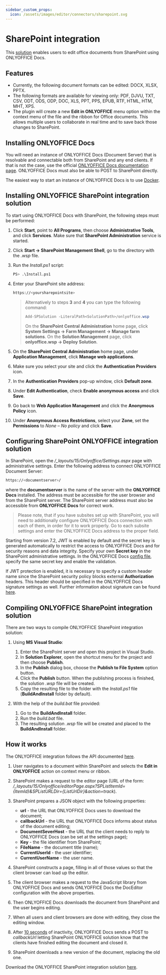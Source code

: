 ```yaml
---
sidebar_custom_props:
  icon: /assets/images/editor/connectors/sharepoint.svg
---
```


# SharePoint integration

This [solution](https://github.com/ONLYOFFICE/onlyoffice-sharepoint) enables users to edit office documents from SharePoint using ONLYOFFICE Docs.

## Features

- Currently, the following document formats can be edited: DOCX, XLSX, PPTX.
- The following formats are available for viewing only: PDF, DJVU, TXT, CSV, ODT, ODS, ODP, DOC, XLS, PPT, PPS, EPUB, RTF, HTML, HTM, MHT, XPS.
- The plugin will create a new **Edit in ONLYOFFICE** menu option within the context menu of the file and the ribbon for Office documents. This allows multiple users to collaborate in real time and to save back those changes to SharePoint.

## Installing ONLYOFFICE Docs

You will need an instance of ONLYOFFICE Docs (Document Server) that is resolvable and connectable both from SharePoint and any end clients. If that is not the case, use the official [ONLYOFFICE Docs documentation page](https://helpcenter.onlyoffice.com/server/linux/document/linux-installation.aspx). ONLYOFFICE Docs must also be able to POST to SharePoint directly.

The easiest way to start an instance of ONLYOFFICE Docs is to use [Docker](https://github.com/ONLYOFFICE/Docker-DocumentServer).

## Installing ONLYOFFICE SharePoint integration solution

To start using ONLYOFFICE Docs with SharePoint, the following steps must be performed:

1. Click **Start**, point to **All Programs**, then choose **Administrative Tools**, and click **Services**. Make sure that **SharePoint Administration** service is started.

2. Click **Start -> SharePoint Management Shell**, go to the directory with the *.wsp* file.

3. Run the *Install.ps1* script:

   ``` sh
   PS> .\Install.ps1
   ```

4. Enter your SharePoint site address:

   ``` sh
   https://<yoursharepointsite>
   ```

   > Alternatively to steps **3** and **4** you can type the following command:
   >
   >   ``` ps1
   >   Add-SPSolution -LiteralPath<SolutionPath>/onlyoffice.wsp
   >   ```
   >   
   > On the **SharePoint Central Administration** home page, click **System Settings -> Farm Management -> Manage farm solutions**. On the **Solution Management** page, click **onlyoffice.wsp -> Deploy Solution**.

5. On the **SharePoint Central Administration** home page, under **Application Management**, click **Manage web applications**.

6. Make sure you select your site and click the **Authentication Providers** icon.

7. In the **Authentication Providers** pop-up window, click **Default zone**.

8. Under **Edit Authentication**, check **Enable anonymous access** and click **Save**.

9. Go back to **Web Application Management** and click the **Anonymous Policy** icon.

10. Under **Anonymous Access Restrictions**, select your **Zone**, set the **Permissions** to *None – No policy* and click **Save**.

## Configuring SharePoint ONLYOFFICE integration solution

In SharePoint, open the */\_layouts/15/Onlyoffice/Settings.aspx* page with administrative settings. Enter the following address to connect ONLYOFFICE Document Server:

``` sh
https://<documentserver>/
```

where the **documentserver** is the name of the server with the **ONLYOFFICE Docs** installed. The address must be accessible for the user browser and from the SharePoint server. The SharePoint server address must also be accessible from **ONLYOFFICE Docs** for correct work.

> Please note, that if you have subsites set up with SharePoint, you will need to additionally configure ONLYOFFICE Docs connection with each of them, in order for it to work properly. Go to each subsite settings and enter the ONLYOFFICE Docs address to the proper field.

Starting from version 7.2, JWT is enabled by default and the secret key is generated automatically to restrict the access to ONLYOFFICE Docs and for security reasons and data integrity. Specify your own **Secret key** in the SharePoint administrative settings. In the ONLYOFFICE Docs [config file](../../additional-api/signature/signature.md), specify the same secret key and enable the validation.

If JWT protection is enabled, it is necessary to specify a custom header name since the SharePoint security policy blocks external **Authorization** headers. This header should be specified in the ONLYOFFICE Docs signature settings as well. Further information about signature can be found [here](../../additional-api/signature/signature.md).

## Compiling ONLYOFFICE SharePoint integration solution

There are two ways to compile ONLYOFFICE SharePoint integration solution:

1. Using **MS Visual Studio**:

   1. Enter the SharePoint server and open this project in Visual Studio.
   2. In **Solution Explorer**, open the shortcut menu for the project and then choose **Publish**.
   3. In the **Publish** dialog box, choose the **Publish to File System** option button.
   4. Click the **Publish** button. When the publishing process is finished, the solution *.wsp* file will be created.
   5. Copy the resulting file to the folder with the *Install.ps1* file (**BuildAndInstall** folder by default).

2. With the help of the *build.bat* file provided:

   1. Go to the **BuildAndInstall** folder.
   2. Run the *build.bat* file.
   3. The resulting solution *.wsp* file will be created and placed to the **BuildAndInstall** folder.

## How it works

The ONLYOFFICE integration follows the API documented [here](../basic-concepts.md).

1. User navigates to a document within SharePoint and selects the **Edit in ONLYOFFICE** action on context menu or ribbon.

2. SharePoint makes a request to the editor page (URL of the form: */\_layouts/15/Onlyoffice/editorPage.aspx?SPListItemId=\{ItemId\}\&SPListURLDir=\{ListUrlDir\}\&action=track*).

3. SharePoint prepares a JSON object with the following properties:

   - **url** - the URL that ONLYOFFICE Docs uses to download the document;
   - **callbackUrl** - the URL that ONLYOFFICE Docs informs about status of the document editing;
   - **DocumentSeverHost** - the URL that the client needs to reply to ONLYOFFICE Docs (can be set at the settings page);
   - **Key** - the file identifier from SharePoint;
   - **FileName** - the document title (name);
   - **CurrentUserId** - the user identifier;
   - **CurrentUserName** - the user name.

4. SharePoint constructs a page, filling in all of those values so that the client browser can load up the editor.

5. The client browser makes a request to the JavaScript library from ONLYOFFICE Docs and sends ONLYOFFICE Docs the DocEditor configuration with the above properties.

6. Then ONLYOFFICE Docs downloads the document from SharePoint and the user begins editing.

7. When all users and client browsers are done with editing, they close the editing window.

8. After [10 seconds](../how-it-works/saving-file.md#save-delay) of inactivity, ONLYOFFICE Docs sends a POST to *callbackUrl* letting SharePoint ONLYOFFICE solution know that the clients have finished editing the document and closed it.

9. SharePoint downloads a new version of the document, replacing the old one.

Download the ONLYOFFICE SharePoint integration solution [here](https://github.com/ONLYOFFICE/onlyoffice-sharepoint).
